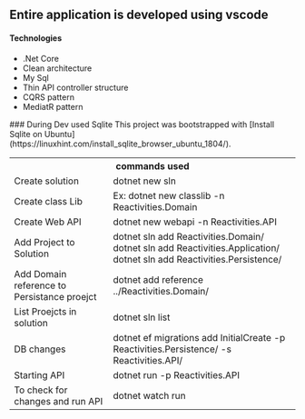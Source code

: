 <h2>Entire application is developed using vscode</h2>
<h4>Technologies</h4>
<ul>
<li>.Net Core</li>
<li>Clean architecture</li>
<li>My Sql</li>
<li>Thin API controller structure</li>
<li>CQRS pattern</li>
<li>MediatR pattern</li>
</ul>
### During Dev used Sqlite
This project was bootstrapped with [Install Sqlite on Ubuntu](https://linuxhint.com/install_sqlite_browser_ubuntu_1804/).

<table>
<tr>
<th colspan="2">commands used
</th>
</tr>
<tr>
<td>Create solution</td>
<td>dotnet new sln</td>
</tr>
<tr>
<td>Create class Lib</td>
<td>Ex: dotnet new classlib -n Reactivities.Domain</td>
</tr>
<tr>
<td>Create Web API</td>
<td>dotnet new webapi -n Reactivities.API</td>
</tr>
<tr>
<td>Add Project to Solution </td>
<td>dotnet sln add Reactivities.Domain/<br/>
dotnet sln add Reactivities.Application/<br/>
dotnet sln add Reactivities.Persistence/</td>
</tr>
<tr>
<td>Add Domain reference to Persistance proejct  </td>
<td>dotnet add reference ../Reactivities.Domain/</td>
</tr>
<tr>
<td>List Proejcts in solution  </td>
<td>dotnet sln list</td>
</tr>
<tr>
<td>DB changes  </td>
<td>dotnet ef migrations add InitialCreate -p Reactivities.Persistence/ -s Reactivities.API/</td>
</tr>
<tr>
<td>Starting API </td>
<td>dotnet run -p Reactivities.API</td>
</tr>
<tr>
<td>To check for changes and run API </td>
<td>dotnet watch run</td>
</tr>
</table>
